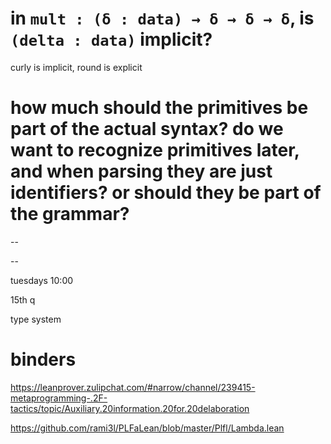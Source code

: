 # in `mult : (δ : data) → δ → δ → δ`, is `(delta : data)` implicit?

curly is implicit, round is explicit

# how much should the primitives be part of the actual syntax? do we want to recognize primitives later, and when parsing they are just identifiers? or should they be part of the grammar?

--

--

tuesdays 10:00

15th
q

type system

# binders

https://leanprover.zulipchat.com/#narrow/channel/239415-metaprogramming-.2F-tactics/topic/Auxiliary.20information.20for.20delaboration

https://github.com/rami3l/PLFaLean/blob/master/Plfl/Lambda.lean
